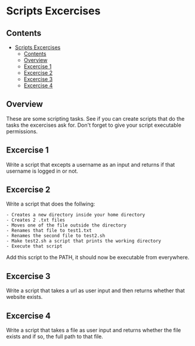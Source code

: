 # Scripts Excercises
<!--TOC_START-->
## Contents
- [Scripts Excercises](#scripts-excercises)
  - [Contents](#contents)
  - [Overview](#overview)
  - [Excercise 1](#excercise-1)
  - [Excercise 2](#excercise-2)
  - [Excercise 3](#excercise-3)
  - [Excercise 4](#excercise-4)
<!--TOC_END-->
## Overview
These are some scripting tasks. 
See if you can create scripts that do the tasks the excercises ask for. 
Don't forget to give your script executable permissions.

## Excercise 1
Write a script that excepts a username as an input and returns if that username is logged in or not.

## Excercise 2
Write a script that does the follwing:
    
    - Creates a new directory inside your home directory
    - Creates 2 .txt files
    - Moves one of the file outside the directory
    - Renames that file to test1.txt
    - Renames the second file to test2.sh
    - Make test2.sh a script that prints the working directory
    - Execute that script

Add this script to the PATH, it should now be executable from everywhere.

## Excercise 3
Write a script that takes a url as user input and then returns whether that website exists.

## Excercise 4
Write a script that takes a file as user input and returns whether the file exists and if so, the full path to that file.